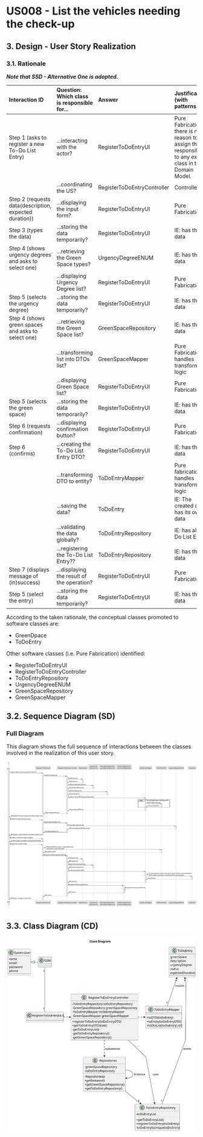# US008 - List the vehicles needing the check-up

## 3. Design - User Story Realization 

### 3.1. Rationale

_**Note that SSD - Alternative One is adopted.**_

| Interaction ID                                         | Question: Which class is responsible for... | Answer                      | Justification (with patterns)                                                                                 |
|:-------------------------------------------------------|:--------------------------------------------|:----------------------------|:--------------------------------------------------------------------------------------------------------------|
| Step 1 (asks to register a new To-Do List Entry)       | ...interacting with the actor?              | RegisterToDoEntryUI         | Pure Fabrication: there is no reason to assign this responsibility to any existing class in the Domain Model. |
|                                                        | ...coordinating the US?                     | RegisterToDoEntryController | Controller                                                                                                    |
| Step 2 (requests data(description, expected duration)) | ...displaying the input form?               | RegisterToDoEntryUI         | Pure Fabrication                                                                                              |
| Step 3 (types the data)                                | ...storing the data temporarily?            | RegisterToDoEntryUI         | IE: has the data                                                                                              |
| Step 4 (shows urgency degrees and asks to select one)  | ...retrieving the Green Space types?        | UrgencyDegreeENUM           | IE: has the data                                                                                              |
|                                                        | ...displaying Urgency Degree list?          | RegisterToDoEntryUI         | Pure Fabrication                                                                                              |
| Step 5 (selects the urgency degree)                    | ...storing the data temporarily?            | RegisterToDoEntryUI         | IE: has the data                                                                                              |
| Step 4 (shows green spaces and asks to select one)     | ...retrieving the Green Space list?         | GreenSpaceRepository        | IE: has the data                                                                                              |
|                                                        | ...transforming list into DTOs list?        | GreenSpaceMapper            | Pure Fabrication: handles transformation logic                                                                |
|                                                        | ...displaying Green Space list?             | RegisterToDoEntryUI         | Pure Fabrication                                                                                              |
| Step 5 (selects the green space)                       | ...storing the data temporarily?            | RegisterToDoEntryUI         | IE: has the data                                                                                              |
| Step 6 (requests confirmation)                         | ...displaying confirmation button?          | RegisterToDoEntryUI         | Pure Fabrication                                                                                              |
| Step 6 (confirms)                                      | ...creating the To-Do List Entry DTO?       | RegisterToDoEntryUI         | IE: has the data                                                                                              |
|                                                        | ...transforming DTO to entity?              | ToDoEntryMapper             | Pure fabrication: handles transformation logic                                                                |
|                                                        | ...saving the data?                         | ToDoEntry                   | IE: The created object has its own data                                                                       |
|                                                        | ...validating the data globally?            | ToDoEntryRepository         | IE: has all To-Do List Entries                                                                                |
|                                                        | ...registering the To-Do List Entry??       | ToDoEntryRepository         | IE: has the data                                                                                              |
| Step 7 (displays message of (in)success)               | ...displaying the result of the operation?  | RegisterToDoEntryUI         | Pure Fabrication                                                                                              |
| Step 5 (select the entry)	                             | ...storing the data temporarily?            | 	RegisterToDoEntryUI	       | IE: has the data                                                                                              |

According to the taken rationale, the conceptual classes promoted to software classes are: 

* GreenDpace
* ToDoEntry


Other software classes (i.e. Pure Fabrication) identified: 

*  RegisterToDoEntryUI
*  RegisterToDoEntryController
*  ToDoEntryRepository
*  UrgencyDegreeENUM
*  GreenSpaceRepository
*  GreenSpaceMapper


## 3.2. Sequence Diagram (SD)
### Full Diagram

This diagram shows the full sequence of interactions between the classes involved in the realization of this user story.

![Sequence Diagram - Full](svg/us021-sequence-diagram.svg)

## 3.3. Class Diagram (CD)

![Class Diagram](svg/us021-class-diagram.svg)